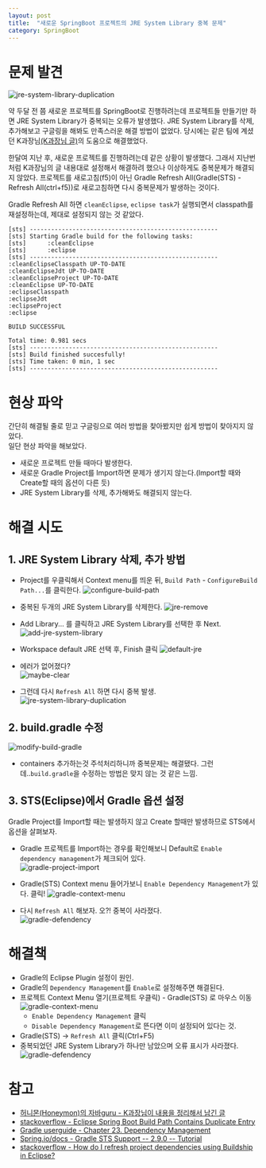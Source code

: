 ```yaml
---
layout: post
title:  "새로운 SpringBoot 프로젝트의 JRE System Library 중복 문제"
category: SpringBoot
---
```

# 문제 발견
![jre-system-library-duplication](/images/2016-06-28/jre-system-library-duplication.png)

약 두달 전 쯤 새로운 프로젝트를 SpringBoot로 진행하려는데 프로젝트들 만들기만 하면 JRE System Library가 중복되는 오류가 발생했다. JRE System Library를 삭제, 추가해보고 구글링을 해봐도 만족스러운 해결 방법이 없었다. 당시에는 같은 팀에 계셨던 K과장님[(K과장님 글)](http://java.ihoney.pe.kr/438)의 도움으로 해결했었다.

한달여 지난 후, 새로운 프로젝트를 진행하려는데 같은 상황이 발생했다. 그래서 지난번처럼 K과장님의 글 내용대로 설정해서 해결하려 했으나 이상하게도 중복문제가 해결되지 않았다. 프로젝트를 새로고침(f5)이 아닌 Gradle Refresh All(Gradle(STS) - Refresh All(ctrl+f5))로 새로고침하면 다시 중복문제가 발생하는 것이다.

Gradle Refresh All 하면 `cleanEclipse`, `eclipse task`가 실행되면서 classpath를 재설정하는데, 제대로 설정되지 않는 것 같았다.  

```
[sts] -----------------------------------------------------
[sts] Starting Gradle build for the following tasks:
[sts]      :cleanEclipse
[sts]      :eclipse
[sts] -----------------------------------------------------
:cleanEclipseClasspath UP-TO-DATE
:cleanEclipseJdt UP-TO-DATE
:cleanEclipseProject UP-TO-DATE
:cleanEclipse UP-TO-DATE
:eclipseClasspath
:eclipseJdt
:eclipseProject
:eclipse

BUILD SUCCESSFUL

Total time: 0.981 secs
[sts] -----------------------------------------------------
[sts] Build finished succesfully!
[sts] Time taken: 0 min, 1 sec
[sts] -----------------------------------------------------
```

# 현상 파악
간단히 해결될 줄로 믿고 구글링으로 여러 방법을 찾아봤지만 쉽게 방법이 찾아지지 않았다.  
일단 현상 파악을 해보았다.

- 새로운 프로젝트 만들 때마다 발생한다.
- 새로운 Gradle Project를 Import하면 문제가 생기지 않는다.(Import할 때와 Create할 때의 옵션이 다른 듯)
- JRE System Library를 삭제, 추가해봐도 해결되지 않는다.

# 해결 시도

## 1. JRE System Library 삭제, 추가 방법
- Project를 우클릭해서 Context menu를 띄운 뒤, `Build Path` - `ConfigureBuild Path...`를 클릭한다.
![configure-build-path](/images/2016-06-28/configure-build-path.png)

- 중복된 두개의 JRE System Library를 삭제한다.
![jre-remove](/images/2016-06-28/jre-remove.png)  

- Add Library... 를 클릭하고 JRE System Library를 선택한 후 Next.
![add-jre-system-library](/images/2016-06-28/add-jre-system-library.png)  

- Workspace default JRE 선택 후, Finish 클릭
![default-jre](/images/2016-06-28/default-jre.png)

- 에러가 없어졌다?  
![maybe-clear](/images/2016-06-28/maybe-clear.png)  

- 그런데 다시 `Refresh All` 하면 다시 중복 발생.  
![jre-system-library-duplication](/images/2016-06-28/jre-system-library-duplication.png)

## 2. build.gradle 수정
![modify-build-gradle](/images/2016-06-28/modify-build-gradle.png)

- containers 추가하는것 주석처리하니까 중복문제는 해결됐다. 그런데..`build.gradle`을 수정하는 방법은 맞지 않는 것 같은 느낌.

## 3. STS(Eclipse)에서 Gradle 옵션 설정
Gradle Project를 Import할 때는 발생하지 않고 Create 할때만 발생하므로 STS에서 옵션을 살펴보자.

- Gradle 프로젝트를 Import하는 경우를 확인해보니 Default로 `Enable dependency management`가 체크되어 있다.  
![gradle-project-import](/images/2016-06-28/gradle-project-import.png)

- Gradle(STS) Context menu 들어가보니 `Enable Dependency Management`가 있다. 클릭!
![gradle-context-menu](/images/2016-06-28/gradle-context-menu.png)

- 다시 `Refresh All` 해보자. 오?! 중복이 사라졌다.  
![gradle-defendency](/images/2016-06-28/gradle-defendency.png)


# 해결책
- Gradle의 Eclipse Plugin 설정이 원인.
- Gradle의 `Dependency Management`를 `Enable`로 설정해주면 해결된다.
- 프로젝트 Context Menu 열기(프로젝트 우클릭) - Gradle(STS) 로 마우스 이동
![gradle-context-menu](/images/2016-06-28/gradle-context-menu.png)
  - `Enable Dependency Management` 클릭
  - `Disable Dependency Management`로 뜬다면 이미 설정되어 있다는 것.
- Gradle(STS) -> `Refresh All` 클릭(Ctrl+F5)
- 중복되었던 JRE System Library가 하나만 남았으며 오류 표시가 사라졌다.
![gradle-defendency](/images/2016-06-28/gradle-defendency.png)

# 참고
- [허니몬(Honeymon)의 자바guru - K과장님이 내용을 정리해서 남긴 글](http://java.ihoney.pe.kr/438)
- [stackoverflow - Eclipse Spring Boot Build Path Contains Duplicate Entry](http://stackoverflow.com/questions/36507516/eclipse-spring-boot-build-path-contains-duplicate-entry)
- [Gradle userguide - Chapter 23. Dependency Management](https://docs.gradle.org/current/userguide/dependency_management.html)
- [Spring.io/docs - Gradle STS Support -- 2.9.0 -- Tutorial](http://docs.spring.io/sts/docs/2.9.0.old/reference/html/gradle/gradle-sts-tutorial.html)
- [stackoverflow - How do I refresh project dependencies using Buildship in Eclipse?](http://stackoverflow.com/questions/31092934/how-do-i-refresh-project-dependencies-using-buildship-in-eclipse)
